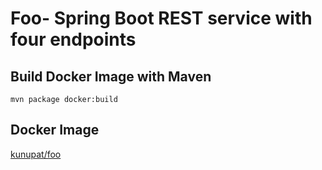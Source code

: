 # Foo- Spring Boot REST service with four endpoints

## Build Docker Image with Maven
`mvn package docker:build`

## Docker Image
<a href="https://hub.docker.com/repository/docker/kunupat/foo" target="_blank">kunupat/foo</a>
